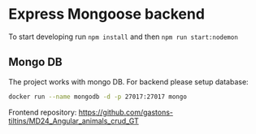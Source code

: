 # Express Mongoose backend
To start developing run `npm install` and then `npm run start:nodemon`

## Mongo DB

The project works with mongo DB.
For backend please setup database:

```bash
docker run --name mongodb -d -p 27017:27017 mongo
```

Frontend repository: https://github.com/gastons-tiltins/MD24_Angular_animals_crud_GT
